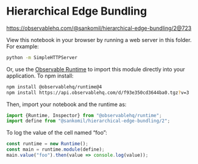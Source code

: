 # Hierarchical Edge Bundling

https://observablehq.com/@sankomil/hierarchical-edge-bundling/2@723

View this notebook in your browser by running a web server in this folder. For
example:

~~~sh
python -m SimpleHTTPServer
~~~

Or, use the [Observable Runtime](https://github.com/observablehq/runtime) to
import this module directly into your application. To npm install:

~~~sh
npm install @observablehq/runtime@4
npm install https://api.observablehq.com/d/f93e350cd3644ba0.tgz?v=3
~~~

Then, import your notebook and the runtime as:

~~~js
import {Runtime, Inspector} from "@observablehq/runtime";
import define from "@sankomil/hierarchical-edge-bundling/2";
~~~

To log the value of the cell named “foo”:

~~~js
const runtime = new Runtime();
const main = runtime.module(define);
main.value("foo").then(value => console.log(value));
~~~
